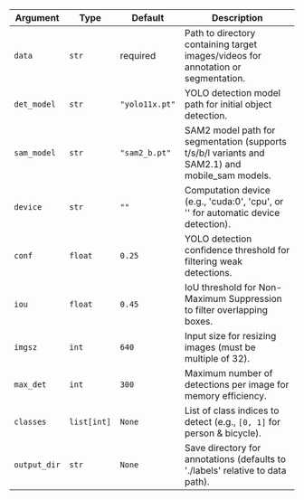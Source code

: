 | Argument     | Type        | Default        | Description                                                                                    |
| ------------ | ----------- | -------------- |------------------------------------------------------------------------------------------------|
| `data`       | `str`       | required       | Path to directory containing target images/videos for annotation or segmentation.              |
| `det_model`  | `str`       | `"yolo11x.pt"` | YOLO detection model path for initial object detection.                                        |
| `sam_model`  | `str`       | `"sam2_b.pt"`  | SAM2 model path for segmentation (supports t/s/b/l variants and SAM2.1) and mobile_sam models. |
| `device`     | `str`       | `""`           | Computation device (e.g., 'cuda:0', 'cpu', or '' for automatic device detection).              |
| `conf`       | `float`     | `0.25`         | YOLO detection confidence threshold for filtering weak detections.                             |
| `iou`        | `float`     | `0.45`         | IoU threshold for Non-Maximum Suppression to filter overlapping boxes.                         |
| `imgsz`      | `int`       | `640`          | Input size for resizing images (must be multiple of 32).                                       |
| `max_det`    | `int`       | `300`          | Maximum number of detections per image for memory efficiency.                                  |
| `classes`    | `list[int]` | `None`         | List of class indices to detect (e.g., `[0, 1]` for person & bicycle).                         |
| `output_dir` | `str`       | `None`         | Save directory for annotations (defaults to './labels' relative to data path).                 |
